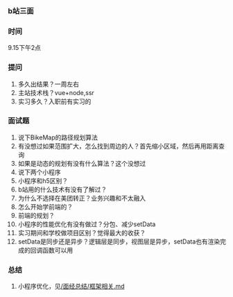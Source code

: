### b站三面

### 时间
9.15下午2点

### 提问
1. 多久出结果？一周左右
2. 主站技术栈？vue+node,ssr
3. 实习多久？入职前有实习的

### 面试题
1. 说下BikeMap的路径规划算法
2. 有没想过如果范围扩大，怎么找到周边的人？首先缩小区域，然后再用距离查询
3. 如果是动态的规划有没有什么算法？这个没想过
3. 说下两个小程序
4. 小程序和h5区别？
5. b站用的什么技术有没有了解过？
6. 为什么不选择在美团转正？业务兴趣和不太融入
7. 怎么开始学前端的？
8. 前端的规划？
9. 小程序的性能优化有没有做过？分包、减少setData
10. 实习期间和学校做项目区别？觉得最大的收获？
11. setData是同步还是异步？逻辑层是同步，视图层是异步，setData也有渲染完成的回调函数可以用

### 总结
1. 小程序优化，见[/面经总结/框架相关.md](/面经总结/框架相关.md)